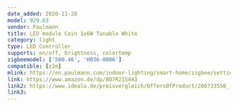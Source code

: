 ```yaml
---
date_added: 2020-11-28
model: 929.63
vendor: Paulmann
title: LED module Coin 1x6W Tunable White
category: light
type: LED Controller
supports: on/off, brightness, colortemp
zigbeemodel: ['500.46', 'H036-0006']
compatible: [z2m]
mlink: https://en.paulmann.com/indoor-lighting/smart-home/zigbee/setting-the-white-tone/smart-home-zigbee-led-module-coin-1x6w-tunable-white/92963
link: https://www.amazon.de/dp/B07R21S443
link2: https://www.idealo.de/preisvergleich/OffersOfProduct/200733550_-smart-home-zigbee-maxled-tunable-white-controller-144w-500-46-paulmann.html
link3: 
---
```


